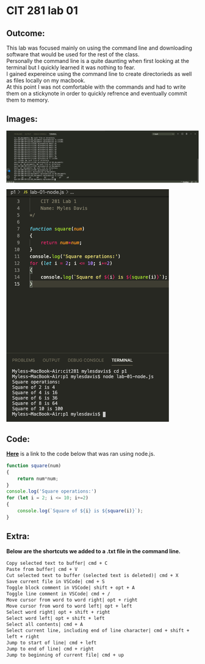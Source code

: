 # CIT 281 lab 01

## Outcome: 

This lab was focused mainly on using the command line and downloading software that would be used for the rest of the class.    
Personally the command line is a quite daunting when first looking at the terminal but I quickly learned it was nothing to fear.    
I gained expereince using the command line to create directorieds as well as files locally on my macbook.    
At this point I was not comfortable with the commands and had to write them on a stickynote in order to quickly refrence and eventually commit them to memory. 

## Images: 

![folders image](https://github.com/Myles-P-D/cit281-lab01/blob/main/lab-01-folders.png?raw=true "Folders image")

![lab 01 image](https://github.com/Myles-P-D/cit281-lab01/blob/main/lab-01-node.png?raw=true "lab 01 screenshot")

## Code:

**[Here](https://github.com/Myles-P-D/cit281-lab01/blob/main/lab-01-node.js)** is a link to the code below that was ran using node.js.  

```javascript
function square(num)
{
    return num*num; 
}
console.log('Square operations:')
for (let i = 2; i <= 10; i+=2)
{
    console.log(`Square of ${i} is ${square(i)}`);
}
```
## Extra:

**Below are the shortcuts we added to a .txt file in the command line.**
```
Copy selected text to buffer| cmd + C
Paste from buffer| cmd + V
Cut selected text to buffer (selected text is deleted)| cmd + X
Save current file in VSCode| cmd + S
Toggle block comment in VSCode| shift + opt + A
Toggle line comment in VSCode| cmd + /
Move cursor from word to word right| opt + right
Move cursor from word to word left| opt + left
Select word right| opt + shift + right
Select word left| opt + shift + left
Select all contents| cmd + A
Select current line, including end of line character| cmd + shift + left + right
Jump to start of line| cmd + left
Jump to end of line| cmd + right
Jump to beginning of current file| cmd + up
```


